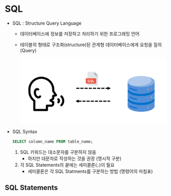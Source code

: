 # SQL
* SQL : Structure Query Language
    * 데이터베이스에 정보를 저장하고 처리하기 위한 프로그래밍 언어
    * 테이블의 형태로 구조화(structure)된 관계형 데이터베이스에게 요청을 질의(Query)

        ![sql_sql](../image/sql_sql.png)

* SQL Syntax
    ```sql
    SELECT column_name FROM table_name;
    ```
    1. SQL 키워드는 대소문자를 구분하지 않음
        * 하지만 대문자로 작성하는 것을 권장 (명시적 구분)
    2. 각 SQL Statements의 끝에는 세미콜론(`;`)이 필요
        * 세미콜론은 각 SQL Statments를 구분하는 방법 (명령어의 마침표)

## SQL Statements

